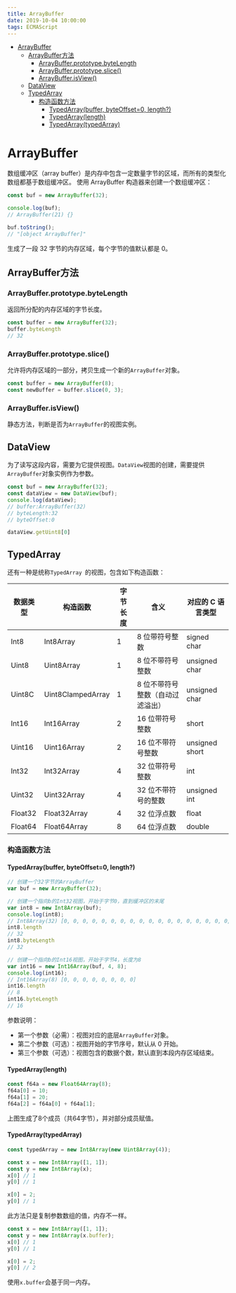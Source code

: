 ```yaml
---
title: ArrayBuffer
date: 2019-10-04 10:00:00
tags: ECMAScript
---
```


<!-- @import "[TOC]" {cmd="toc" depthFrom=1 depthTo=6 orderedList=false} -->
<!-- code_chunk_output -->

- [ArrayBuffer](#arraybuffer)
  - [ArrayBuffer方法](#arraybuffer方法)
    - [ArrayBuffer.prototype.byteLength](#arraybufferprototypebytelength)
    - [ArrayBuffer.prototype.slice()](#arraybufferprototypeslice)
    - [ArrayBuffer.isView()](#arraybufferisview)
  - [DataView](#dataview)
  - [TypedArray](#typedarray)
    - [构造函数方法](#构造函数方法)
      - [TypedArray(buffer, byteOffset=0, length?)](#typedarraybuffer-byteoffset0-length)
      - [TypedArray(length)](#typedarraylength)
      - [TypedArray(typedArray)](#typedarraytypedarray)

<!-- /code_chunk_output -->

# ArrayBuffer

数组缓冲区（array buffer）是内存中包含一定数量字节的区域，而所有的类型化数组都基于数组缓冲区。
使用 ArrayBuffer 构造器来创建一个数组缓冲区：

```js
const buf = new ArrayBuffer(32);

console.log(buf);
// ArrayBuffer(21) {}

buf.toString();
// "[object ArrayBuffer]"
```

生成了一段 32 字节的内存区域，每个字节的值默认都是 0。

## ArrayBuffer方法

### ArrayBuffer.prototype.byteLength

返回所分配的内存区域的字节长度。

```js
const buffer = new ArrayBuffer(32);
buffer.byteLength
// 32
```

### ArrayBuffer.prototype.slice()

允许将内存区域的一部分，拷贝生成一个新的`ArrayBuffer`对象。

```js
const buffer = new ArrayBuffer(8);
const newBuffer = buffer.slice(0, 3);
```

### ArrayBuffer.isView()

静态方法，判断是否为`ArrayBuffer`的视图实例。

## DataView

为了读写这段内容，需要为它提供视图。`DataView`视图的创建，需要提供`ArrayBuffer`对象实例作为参数。

```js
const buf = new ArrayBuffer(32);
const dataView = new DataView(buf);
console.log(dataView);
// buffer:ArrayBuffer(32)
// byteLength:32
// byteOffset:0

dataView.getUint8[0]
```

## TypedArray

还有一种是统称`TypedArray `的视图，包含如下构造函数：

| 数据类型 | 构造函数          | 字节长度 | 含义                             | 对应的 C 语言类型 |
| -------- | ----------------- | -------- | -------------------------------- | ----------------- |
| Int8     | Int8Array         | 1        | 8 位带符号整数                   | signed char       |
| Uint8    | Uint8Array        | 1        | 8 位不带符号整数                 | unsigned char     |
| Uint8C   | Uint8ClampedArray | 1        | 8 位不带符号整数（自动过滤溢出） | unsigned char     |
| Int16    | Int16Array        | 2        | 16 位带符号整数                  | short             |
| Uint16   | Uint16Array       | 2        | 16 位不带符号整数                | unsigned short    |
| Int32    | Int32Array        | 4        | 32 位带符号整数                  | int               |
| Uint32   | Uint32Array       | 4        | 32 位不带符号的整数              | unsigned int      |
| Float32  | Float32Array      | 4        | 32 位浮点数                      | float             |
| Float64  | Float64Array      | 8        | 64 位浮点数                      | double            |

### 构造函数方法

#### TypedArray(buffer, byteOffset=0, length?)

```js
// 创建一个32字节的ArrayBuffer
var buf = new ArrayBuffer(32);

// 创建一个指向b的Int32视图，开始于字节0，直到缓冲区的末尾
var int8 = new Int8Array(buf);
console.log(int8);
// Int8Array(32) [0, 0, 0, 0, 0, 0, 0, 0, 0, 0, 0, 0, 0, 0, 0, 0, 0, 0, 0, 0, 0, 0, 0, 0, 0, 0, 0, 0, 0, 0, 0, 0]
int8.length
// 32
int8.byteLength
// 32

// 创建一个指向b的Int16视图，开始于字节4，长度为8
var int16 = new Int16Array(buf, 4, 8);
console.log(int16);
// Int16Array(8) [0, 0, 0, 0, 0, 0, 0, 0]
int16.length
// 8
int16.byteLength
// 16
```

参数说明：

- 第一个参数（必需）：视图对应的底层`ArrayBuffer`对象。
- 第二个参数（可选）：视图开始的字节序号，默认从 0 开始。
- 第三个参数（可选）：视图包含的数据个数，默认直到本段内存区域结束。

#### TypedArray(length)

```js
const f64a = new Float64Array(8);
f64a[0] = 10;
f64a[1] = 20;
f64a[2] = f64a[0] + f64a[1];
```

上图生成了8个成员（共64字节），并对部分成员赋值。

#### TypedArray(typedArray)

```js
const typedArray = new Int8Array(new Uint8Array(4));
```

```js
const x = new Int8Array([1, 1]);
const y = new Int8Array(x);
x[0] // 1
y[0] // 1

x[0] = 2;
y[0] // 1
```

此方法只是复制参数数组的值，内存不一样。

```js
const x = new Int8Array([1, 1]);
const y = new Int8Array(x.buffer);
x[0] // 1
y[0] // 1

x[0] = 2;
y[0] // 2
```

使用`x.buffer`会基于同一内存。
